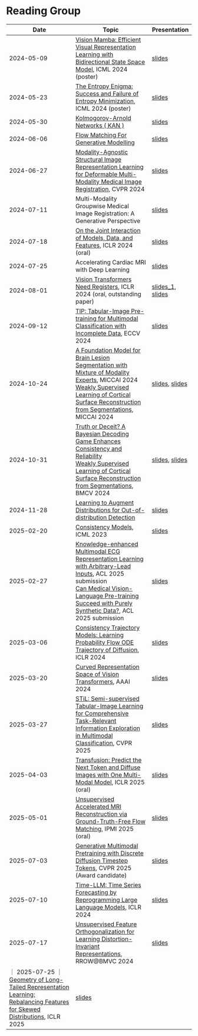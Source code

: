 # Reading Group

| Date        | Topic       | Presentation|
|-------------|-------------|-------------|
| 2024-05-09     | [Vision Mamba: Efficient Visual Representation Learning with Bidirectional State Space Model][1], ICML 2024 (poster) | [slides][2] |
| 2024-05-23     | [The Entropy Enigma: Success and Failure of Entropy Minimization][3], ICML 2024 (poster)  | [slides][4]       |
| 2024-05-30     | [Kolmogorov-Arnold Networks ( KAN )][5]  | [slides][6]       |
| 2024-06-06     | [Flow Matching For Generative Modelling][7]  | [slides][8]       |
| 2024-06-27     | [Modality-Agnostic Structural Image Representation Learning for Deformable Multi-Modality Medical Image Registration][9], CVPR 2024 | [slides][10]  |
| 2024-07-11     | Multi-Modality Groupwise Medical Image Registration: A Generative Perspective | [slides][11]  |
| 2024-07-18     | [On the Joint Interaction of Models, Data, and Features][12], ICLR 2024 (oral)   | [slides][13]  |
| 2024-07-25      | Accelerating Cardiac MRI with Deep Learning  |  [slides][14]   |
| 2024-08-01      | [Vision Transformers Need Registers][15], ICLR 2024 (oral, outstanding paper)     |  [slides_1][16], [slides][17]   |
| 2024-09-12     | [TIP: Tabular-Image Pre-training for Multimodal Classification with Incomplete Data][18], ECCV 2024  | [slides][19]   |
| 2024-10-24     | [A Foundation Model for Brain Lesion Segmentation with Mixture of Modality Experts][20], MICCAI 2024 <br> [Weakly Supervised Learning of Cortical Surface Reconstruction from Segmentations][22], MICCAI 2024 | [slides][21], [slides][23]  |
| 2024-10-31     |  [Truth or Deceit? A Bayesian Decoding Game Enhances Consistency and Reliability][24] <br> [Weakly Supervised Learning of Cortical Surface Reconstruction from Segmentations][25], BMCV 2024 | [slides][26], [slides][27] |
| 2024-11-28     |  [Learning to Augment Distributions for Out-of-distribution Detection][28]| [slides][29]   |
| 2025-02-20     | [Consistency Models][30], ICML 2023  |  [slides][31]   |
| 2025-02-27     | [Knowledge-enhanced Multimodal ECG Representation Learning with Arbitrary-Lead Inputs][32], ACL 2025 submission <br> [Can Medical Vision-Language Pre-training Succeed with Purely Synthetic Data?][33], ACL 2025 submission | [slides][34]   |
| 2025-03-06     | [Consistency Trajectory Models: Learning Probability Flow ODE Trajectory of Diffusion](https://arxiv.org/abs/2310.02279), ICLR 2024  | [slides](https://github.com/siyi-wind/BioMedIA-ReadingGroup/blob/main/slides/2025_03_06_Consistency_Trejectory_Models.pdf)  |
| 2025-03-20     | [Curved Representation Space of Vision Transformers](https://arxiv.org/abs/2210.05742), AAAI 2024 | [slides](https://github.com/siyi-wind/BioMedIA-ReadingGroup/blob/main/slides/2025-03-20-Curved_Representation_VIT.pdf) |
| 2025-03-27     | [STiL: Semi-supervised Tabular-Image Learning for Comprehensive Task-Relevant Information Exploration in Multimodal Classification](https://arxiv.org/abs/2503.06277), CVPR 2025 | [slides](https://github.com/siyi-wind/BioMedIA-ReadingGroup/blob/main/slides/2025-03-27-STiL.pptx)
| 2025-04-03     | [Transfusion: Predict the Next Token and Diffuse Images with One Multi-Modal Model](https://arxiv.org/abs/2408.11039), ICLR 2025 (oral)  | [slides](https://github.com/siyi-wind/BioMedIA-ReadingGroup/blob/main/slides/2025-04-03-Transfusion.pdf)
| 2025-05-01     | [Unsupervised Accelerated MRI Reconstruction via Ground-Truth-Free Flow Matching](https://arxiv.org/abs/2502.17174), IPMI 2025 (oral)  | [slides](https://github.com/siyi-wind/BioMedIA-ReadingGroup/blob/main/slides/2025-05-01-Unsupervised_Reconstruction.pdf)
| 2025-07-03      | [Generative Multimodal Pretraining with Discrete Diffusion Timestep Tokens](https://openaccess.thecvf.com/content/CVPR2025/html/Pan_Generative_Multimodal_Pretraining_with_Discrete_Diffusion_Timestep_Tokens_CVPR_2025_paper.html), CVPR 2025 (Award candidate)   | [slides](https://github.com/siyi-wind/BioMedIA-ReadingGroup/blob/main/slides/2025-06-28_Diffusion_Pretraining.pptx)
| 2025-07-10      | [Time-LLM: Time Series Forecasting by Reprogramming Large Language Models](https://openreview.net/forum?id=Unb5CVPtae), ICLR 2024 | [slides](https://github.com/siyi-wind/BioMedIA-ReadingGroup/blob/main/slides/2025-07-10_LLM_time_series.pptx)
| 2025-07-17      | [Unsupervised Feature Orthogonalization for Learning Distortion-Invariant Representations](https://arxiv.org/abs/2409.12276), RROW@BMVC 2024 | [slides](https://github.com/siyi-wind/BioMedIA-ReadingGroup/blob/main/slides/2025-07-17-Distortion_Invariant.pdf)
｜ 2025-07-25      ｜ [Geometry of Long-Tailed Representation Learning: Rebalancing Features for Skewed Distributions](https://openreview.net/forum?id=GySIAKEwtZ), ICLR 2025 | [slides](https://github.com/siyi-wind/BioMedIA-ReadingGroup/blob/main/slides/2025-07-25-Geometry_Long_Trailed.pptx)


[1]: https://arxiv.org/abs/2401.09417
[2]: https://github.com/siyi-wind/BioMedIA-ReadingGroup/blob/main/slides/2024-05-09-VisionMamba.pptx
[3]: https://arxiv.org/abs/2405.05012
[4]: https://docs.google.com/presentation/d/1xfnOV2OU2EPJ-tkI-JCd6538qWDLHXIokohz4zXd-BI/edit#slide=id.g2decd66459c_0_949
[5]: https://arxiv.org/abs/2404.19756
[6]: https://github.com/siyi-wind/BioMedIA-ReadingGroup/blob/main/slides/2024-05-30-KAN.pptx
[7]: https://arxiv.org/abs/2210.02747
[8]: https://github.com/siyi-wind/BioMedIA-ReadingGroup/blob/main/slides/2024-06-06-Flow-Matching.pdf
[9]: https://arxiv.org/abs/2402.18933
[10]: https://github.com/siyi-wind/BioMedIA-ReadingGroup/blob/main/slides/2024-06-27-ModalityAgnosticRegistration.pdf
[11]: https://github.com/siyi-wind/BioMedIA-ReadingGroup/blob/main/slides/2024-07-11-GroupwiseRegistration.pdf
[12]: https://openreview.net/forum?id=ze7DOLi394
[13]: https://github.com/siyi-wind/BioMedIA-ReadingGroup/blob/main/slides/2024-07-18-Generalization-Disagreement-Equality.pdf
[14]: https://github.com/siyi-wind/BioMedIA-ReadingGroup/blob/main/slides/2024-07-25-Accelerating_CMR.pdf
[15]: https://openreview.net/forum?id=2dnO3LLiJ1
[16]: https://github.com/siyi-wind/BioMedIA-ReadingGroup/blob/main/slides/2024-08-01-VIT_Register1.pptx
[17]: https://github.com/siyi-wind/BioMedIA-ReadingGroup/blob/main/slides/2024-08-01-VIT_Register2.pptx
[18]: https://arxiv.org/abs/2407.07582
[19]: https://github.com/siyi-wind/BioMedIA-ReadingGroup/blob/main/slides/2024-09-12-TIP.pdf
[20]: https://arxiv.org/pdf/2405.10246
[21]: https://github.com/siyi-wind/BioMedIA-ReadingGroup/blob/main/slides/2024-10-24-MOME.pptx
[22]: https://papers.miccai.org/miccai-2024/paper/1517_paper.pdf
[23]: https://github.com/siyi-wind/BioMedIA-ReadingGroup/blob/main/slides/2024-10-24-CoSeg.pptx
[24]: https://arxiv.org/abs/2410.01064
[25]: https://arxiv.org/abs/2408.00639
[26]: https://github.com/siyi-wind/BioMedIA-ReadingGroup/blob/main/slides/2024-10-31-LLM-Consensus.pdf
[27]: https://docs.google.com/presentation/d/1051V-mPgQZ7zV2M9I-lccPbOs5xMET244QJFR2TAv1A/edit?usp=sharing
[28]: https://proceedings.neurips.cc/paper_files/paper/2023/hash/e812af67a942c21dd0104bd929f99da1-Abstract-Conference.html
[29]: https://github.com/siyi-wind/BioMedIA-ReadingGroup/blob/main/slides/2024-11-28-Augment_Distribution.pptx
[30]: https://arxiv.org/abs/2303.01469
[31]: https://github.com/siyi-wind/BioMedIA-ReadingGroup/blob/main/slides/2025-02-20-Consistency_Models.pdf
[32]: https://openreview.net/forum?id=vyFSyfiOIu
[33]: https://arxiv.org/abs/2310.02279
[34]: https://github.com/siyi-wind/BioMedIA-ReadingGroup/blob/main/slides/2025-02-27-MLLM.pptx